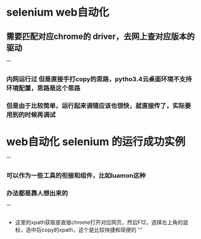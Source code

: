 # selenium  web自动化
## 

### 

## 需要匹配对应chrome的 driver，去网上查对应版本的驱动

'''
### 内网运行过  但是直接手打copy的思路，pytho3.4云桌面环境不支持环境配置，思路是这个思路
### 但是由于比较简单，运行起来调错应该也很快，就直接传了，实际要用到的时候再调试
# web自动化 selenium 的运行成功实例
'''


### 可以作为一些工具的衔接和组件，比如luamon这种

### 办法都是靠人想出来的

'''
### 
- 这里的xpath获取是直接chrome打开对应网页，然后F12，选择左上角的鼠标，选中后copy的xpath，这个是比较快捷和简便的
'''




